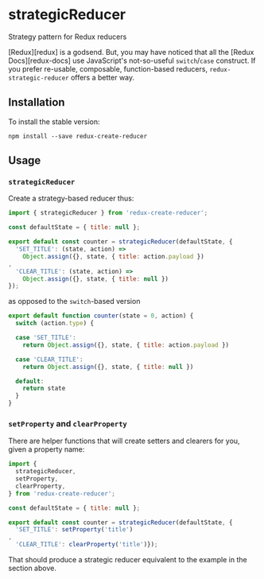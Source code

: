# strategicReducer

Strategy pattern for Redux reducers

[Redux][redux] is a godsend. But, you may have noticed that all
the [Redux Docs][redux-docs] use JavaScript's not-so-useful `switch`/`case`
construct. If you prefer re-usable, composable, function-based reducers,
`redux-strategic-reducer` offers a better way.

## Installation

To install the stable version:

```
npm install --save redux-create-reducer
```

## Usage

### `strategicReducer`

Create a strategy-based reducer thus:

```javascript
import { strategicReducer } from 'redux-create-reducer';

const defaultState = { title: null };

export default const counter = strategicReducer(defaultState, {
  'SET_TITLE': (state, action) =>
    Object.assign({}, state, { title: action.payload })
,
  'CLEAR_TITLE': (state, action) =>
    Object.assign({}, state, { title: null })
});
```

as opposed to the `switch`-based version

```javascript
export default function counter(state = 0, action) {
  switch (action.type) {

  case 'SET_TITLE':
    return Object.assign({}, state, { title: action.payload })

  case 'CLEAR_TITLE':
    return Object.assign({}, state, { title: null })

  default:
    return state
  }
}
```

### `setProperty` and `clearProperty`

There are helper functions that will create setters and clearers for you,
given a property name:

```javascript
import {
  strategicReducer,
  setProperty,
  clearProperty,
} from 'redux-create-reducer';

const defaultState = { title: null };

export default const counter = strategicReducer(defaultState, {
  'SET_TITLE': setProperty('title')
,
  'CLEAR_TITLE': clearProperty('title')});
```

That should produce a strategic reducer equivalent to the example in the
section above.
